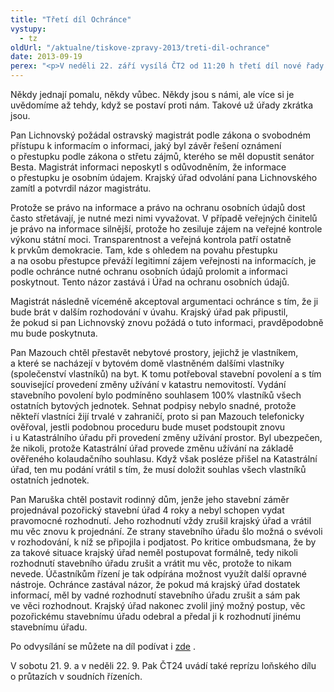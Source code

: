 ```yaml
---
title: "Třetí díl Ochránce"
vystupy:
  - tz
oldUrl: "/aktualne/tiskove-zpravy-2013/treti-dil-ochrance"
date: 2013-09-19
perex: "<p>V neděli 22. září vysílá ČT2 od 11:20 h třetí díl nové řady pořadu Ochránce. Tentokrát půjde o konflikt práva na informace a ochrany osobních údajů politiků, o potíže se změnou užívání nebytových prostor a také o problémech, či dokonce schválnosti jednoho stavebního úřadu. Repríza je na programu ve středu ve 13:10 a další opakování jsou pak zařazena do vysílání ČT2 v neděli a úterý vždy po půlnoci.</p>"
---
```


<!-- imported from the old website -->

<p>Někdy jednají pomalu, někdy vůbec. Někdy jsou s námi, ale více si je uvědomíme až tehdy, když se postaví proti nám. Takové už úřady zkrátka jsou.</p><p>Pan Lichnovský požádal ostravský magistrát podle zákona o svobodném přístupu k informacím o informaci, jaký byl závěr řešení oznámení o přestupku podle zákona o střetu zájmů, kterého se měl dopustit senátor Besta. Magistrát informaci neposkytl s odůvodněním, že informace o přestupku je osobním údajem. Krajský úřad odvolání pana Lichnovského zamítl a potvrdil názor magistrátu.</p><p>Protože se právo na informace a právo na ochranu osobních údajů dost často střetávají, je nutné mezi nimi vyvažovat. V případě veřejných činitelů je právo na informace silnější, protože ho zesiluje zájem na veřejné kontrole výkonu státní moci. Transparentnost a veřejná kontrola patří ostatně k prvkům demokracie. Tam, kde s ohledem na povahu přestupku a na osobu přestupce převáží legitimní zájem veřejnosti na informacích, je podle ochránce nutné ochranu osobních údajů prolomit a informaci poskytnout. Tento názor zastává i Úřad na ochranu osobních údajů.</p><p>Magistrát následně víceméně akceptoval argumentaci ochránce s tím, že ji bude brát v dalším rozhodování v úvahu. Krajský úřad pak připustil, že pokud si pan Lichnovský znovu požádá o tuto informaci, pravděpodobně mu bude poskytnuta.</p><p>Pan Mazouch chtěl přestavět nebytové prostory, jejichž je vlastníkem, a které se nacházejí v bytovém domě vlastněném dalšími vlastníky (společenství vlastníků) na byt. K tomu potřeboval stavební povolení a s tím související provedení změny užívání v katastru nemovitostí. Vydání stavebního povolení bylo podmíněno souhlasem 100% vlastníků všech ostatních bytových jednotek. Sehnat podpisy nebylo snadné, protože někteří vlastníci žijí trvalé v zahraničí, proto si pan Mazouch telefonicky ověřoval, jestli podobnou proceduru bude muset podstoupit znovu i u Katastrálního úřadu při provedení změny užívání prostor. Byl ubezpečen, že nikoli, protože Katastrální úřad provede změnu užívání na základě ověřeného kolaudačního souhlasu. Když však posléze přišel na Katastrální úřad, ten mu podání vrátil s tím, že musí doložit souhlas všech vlastníků ostatních jednotek.</p><p>Pan Maruška chtěl postavit rodinný dům, jenže jeho stavební záměr projednával pozořický stavební úřad 4 roky a nebyl schopen vydat pravomocné rozhodnutí. Jeho rozhodnutí vždy zrušil krajský úřad a vrátil mu věc znovu k projednání. Ze strany stavebního úřadu šlo možná o svévoli v rozhodování, k níž se připojila i podjatost. Po kritice ombudsmana, že by za takové situace krajský úřad neměl postupovat formálně, tedy nikoli rozhodnutí stavebního úřadu zrušit a vrátit mu věc, protože to nikam nevede. Účastníkům řízení je tak odpírána možnost využít další opravné nástroje. Ochránce zastával názor, že pokud má krajský úřad dostatek informací, měl by vadné rozhodnutí stavebního úřadu zrušit a sám pak ve věci rozhodnout. Krajský úřad nakonec zvolil jiný možný postup, věc pozořickému stavebnímu úřadu odebral a předal ji k rozhodnutí jinému stavebnímu úřadu.</p><p>Po odvysílání se můžete na díl podívat i <a title="Otevření do nového okna" href="http://www.ceskatelevize.cz/porady/10363268581-ochrance/313281381960009/" target="_blank">zde</a> . </p><p>V sobotu 21. 9. a v neděli 22. 9. Pak ČT24 uvádí také reprízu loňského dílu o průtazích v soudních řízeních.</p>
